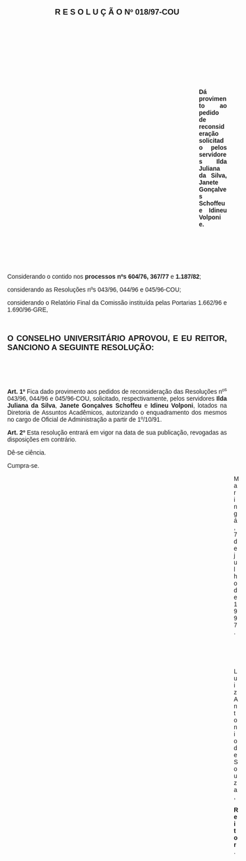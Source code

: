 <BODY>

<B><FONT FACE="Arial" SIZE=4><P ALIGN="CENTER">R E S O L U &Ccedil; &Atilde; O   Nº   018/97-COU</P>
</B></FONT><FONT FACE="Arial">
<P>&nbsp;</P>
<P>&nbsp;</P>
<P>&nbsp;</P>
<P>&nbsp;</P>
<P>&nbsp;</P><DIR>
<DIR>
<DIR>
<DIR>
<DIR>
<DIR>
<DIR>
<DIR>
<DIR>
<DIR>
<DIR>

<B><P ALIGN="JUSTIFY">D&aacute; provimento ao pedido de reconsidera&ccedil;&atilde;o solicitado pelos servidores Ilda Juliana da Silva, Janete Gon&ccedil;alves Schoffeu e Idineu Volponi e.</P>
</B>
<P>&nbsp;</P>
<P>&nbsp;</P>
<P>&nbsp;</P></DIR>
</DIR>
</DIR>
</DIR>
</DIR>
</DIR>
</DIR>
</DIR>
</DIR>
</DIR>
</DIR>

<P ALIGN="JUSTIFY">&#9;&#9;Considerando o contido nos <B>processos nºs 604/76, 367/77 </B>e<B> 1.187/82</B>;</P>
<P ALIGN="JUSTIFY">&#9;&#9;considerando as Resolu&ccedil;&otilde;es nºs 043/96, 044/96 e 045/96-COU;</P>
<P ALIGN="JUSTIFY">&#9;&#9;considerando o Relat&oacute;rio Final da Comiss&atilde;o institu&iacute;da pelas Portarias 1.662/96 e 1.690/96-GRE,</P>
<P ALIGN="JUSTIFY"></P>
<P ALIGN="JUSTIFY">&nbsp;</P>
</FONT><B><FONT FACE="Arial" SIZE=4><P ALIGN="JUSTIFY">O CONSELHO UNIVERSIT&Aacute;RIO APROVOU, E EU REITOR, SANCIONO A SEGUINTE RESOLU&Ccedil;&Atilde;O:</P>
</B></FONT><FONT FACE="Arial"><P ALIGN="JUSTIFY"></P>
<P ALIGN="JUSTIFY">&nbsp;</P>
<P ALIGN="JUSTIFY">&nbsp;</P>
<P ALIGN="JUSTIFY">&#9;&#9;<B>Art. 1º </B>Fica dado provimento aos pedidos de reconsidera&ccedil;&atilde;o das Resolu&ccedil;&otilde;es nº<SUP>s</SUP> 043/96, 044/96 e 045/96-COU, solicitado, respectivamente, pelos servidores <B>Ilda Juliana da Silva</B>, <B>Janete Gon&ccedil;alves Schoffeu</B> e <B>Idineu Volponi</B>, lotados na Diretoria de Assuntos Acad&ecirc;micos, autorizando o enquadramento dos mesmos no cargo de Oficial de Administra&ccedil;&atilde;o a partir de 1º/10/91.</P>
<P ALIGN="JUSTIFY">&#9;&#9;<B>Art. 2º</B> Esta resolu&ccedil;&atilde;o entrar&aacute; em vigor na data de sua publica&ccedil;&atilde;o, revogadas as disposi&ccedil;&otilde;es em contr&aacute;rio.</P>
<P>&#9;&#9;D&ecirc;-se ci&ecirc;ncia.</P>
<P>&#9;&#9;Cumpra-se.</P>
<DIR>
<DIR>
<DIR>
<DIR>
<DIR>
<DIR>
<DIR>
<DIR>
<DIR>
<DIR>
<DIR>
<DIR>
<DIR>

<P>Maring&aacute;, 7 de julho de 1997.</P>

<P>&nbsp;</P>
<P>&nbsp;</P>
<P>Luiz Antonio de Souza,</P>
<B><P>Reitor</B>.</P></DIR>
</DIR>
</DIR>
</DIR>
</DIR>
</DIR>
</DIR>
</DIR>
</DIR>
</DIR>
</DIR>
</DIR>
</DIR>
</FONT></BODY>
